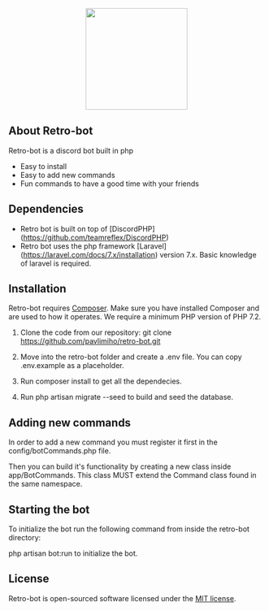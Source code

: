 <p align="center"><img src="https://media.discordapp.net/attachments/376076464279388165/746702732077039626/YouTube_Profile_Picture.png" width="200"></p>

## About Retro-bot

Retro-bot is a discord bot built in php

- Easy to install
- Easy to add new commands
- Fun commands to have a good time with your friends

## Dependencies

- Retro bot is built on top of [DiscordPHP] (https://github.com/teamreflex/DiscordPHP)
- Retro bot uses the php framework [Laravel] (https://laravel.com/docs/7.x/installation) version 7.x. Basic knowledge of laravel is required.

## Installation

Retro-bot requires [Composer](https://getcomposer.org). Make sure you have installed Composer and are used to how it operates. We require a minimum PHP version of PHP 7.2.

1. Clone the code from our repository: git clone https://github.com/pavlimiho/retro-bot.git

2. Move into the retro-bot folder and create a .env file. You can copy .env.example as a placeholder.

3. Run composer install to get all the dependecies.

4. Run php artisan migrate --seed to build and seed the database.

## Adding new commands

In order to add a new command you must register it first in the config/botCommands.php file.

Then you can build it's functionality by creating a new class inside app/BotCommands. This class MUST extend the Command class found in the same namespace.

## Starting the bot

To initialize the bot run the following command from inside the retro-bot directory:

php artisan bot:run to initialize the bot.

## License

Retro-bot is open-sourced software licensed under the [MIT license](https://opensource.org/licenses/MIT).
